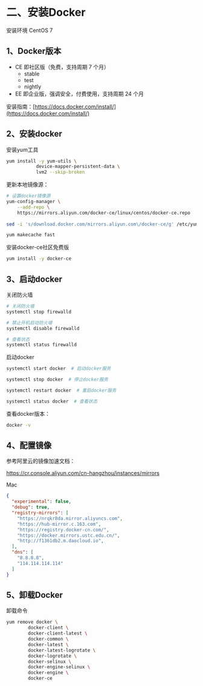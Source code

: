 
# 二、安装Docker

安装环境 CentOS 7

## 1、Docker版本

- CE 即社区版（免费，支持周期 7 个月）
    - stable
    - test
    - nightly
- EE 即企业版，强调安全，付费使用，支持周期 24 个月

安装指南：[https://docs.docker.com/install/](https://docs.docker.com/install/)


## 2、安装docker

安装yum工具

```bash
yum install -y yum-utils \
           device-mapper-persistent-data \
           lvm2 --skip-broken
```

更新本地镜像源：

```bash
# 设置docker镜像源
yum-config-manager \
    --add-repo \
    https://mirrors.aliyun.com/docker-ce/linux/centos/docker-ce.repo
    
sed -i 's/download.docker.com/mirrors.aliyun.com\/docker-ce/g' /etc/yum.repos.d/docker-ce.repo

yum makecache fast
```

安装docker-ce社区免费版

```bash
yum install -y docker-ce
```

## 3、启动docker

关闭防火墙

```bash
# 关闭防火墙
systemctl stop firewalld

# 禁止开机启动防火墙
systemctl disable firewalld

# 查看状态
systemctl status firewalld
```

启动docker

```bash
systemctl start docker  # 启动docker服务

systemctl stop docker  # 停止docker服务

systemctl restart docker  # 重启docker服务

systemctl status docker  # 查看状态
```

查看docker版本：

```bash
docker -v
```

## 4、配置镜像

参考阿里云的镜像加速文档：

https://cr.console.aliyun.com/cn-hangzhou/instances/mirrors

Mac 

```json
{
  "experimental": false,
  "debug": true,
  "registry-mirrors": [
    "https://nrqkr8da.mirror.aliyuncs.com",
    "https://hub-mirror.c.163.com",
    "https://registry.docker-cn.com/",
    "https://docker.mirrors.ustc.edu.cn/",
    "http://f1361db2.m.daocloud.io",
  ],
  "dns": [
    "8.8.8.8",
    "114.114.114.114"
  ]
}
```
## 5、卸载Docker

卸载命令

```bash
yum remove docker \
        docker-client \
        docker-client-latest \
        docker-common \
        docker-latest \
        docker-latest-logrotate \
        docker-logrotate \
        docker-selinux \
        docker-engine-selinux \
        docker-engine \
        docker-ce
```

